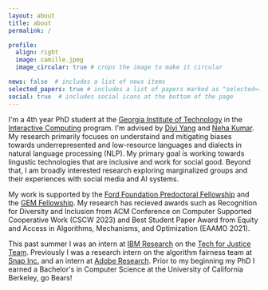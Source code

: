 ```yaml
---
layout: about
title: about
permalink: /

profile:
  align: right
  image: camille.jpeg
  image_circular: true # crops the image to make it circular

news: false  # includes a list of news items
selected_papers: true # includes a list of papers marked as "selected={true}"
social: true  # includes social icons at the bottom of the page
---
```



I'm a 4th year PhD student at the [Georgia Institute of Technology](https://www.cc.gatech.edu/) in the [Interactive Computing](https://www.ic.gatech.edu/) program. I'm advised by [Diyi Yang](https://cs.stanford.edu/~diyiy/) and [Neha Kumar](https://www.nehakumar.org/). My research primarily focuses on understaind and mitigating biases towards underrepresented and low-resource  languages and dialects in natural language processing (NLP). My primary goal is working towards lingustic technologies that are inclusive and work for social good. Beyond that, I am broadly interested research exploring marginalized groups and their experiences with social media and AI systems.

My work is supported by the [Ford Foundation Predoctoral Fellowship](https://www.nationalacademies.org/our-work/ford-foundation-fellowships) and the [GEM Fellowship](https://www.gemfellowship.org/). My research has recieved awards such as Recognition for Diversity and Inclusion from ACM Conference on Computer Supported Cooperative Work (CSCW 2023) and Best Student Paper Award from Equity and Access in Algorithms, Mechanisms, and Optimization (EAAMO 2021).

This past summer I was an intern at [IBM Research](https://research.ibm.com/) on the [Tech for Justice Team](https://research.ibm.com/topics/responsible-technology). Previously I was a research intern on the algorithm fairness team at [Snap Inc.](https://snap.com/en-US) and an intern at [Adobe Research](https://research.adobe.com/). Prior to my beginning my PhD I earned a Bachelor's in Computer Science at the University of California Berkeley, go Bears!



<!-- Link to your social media connections, too. This theme is set up to use [Font Awesome icons](http://fortawesome.github.io/Font-Awesome/) and [Academicons](https://jpswalsh.github.io/academicons/), like the ones below. Add your Facebook, Twitter, LinkedIn, Google Scholar, or just disable all of them. -->
